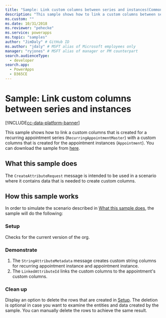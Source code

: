 ```yaml
---
title: "Sample: Link custom columns between series and instances(Common Data Service) | Microsoft Docs" # Intent and product brand in a unique string of 43-59 chars including spaces
description: "This sample shows how to link a custom columns between series and instances" # 115-145 characters including spaces. This abstract displays in the search result.
ms.custom: ""
ms.date: 10/31/2018
ms.reviewer: "pehecke"
ms.service: powerapps
ms.topic: "samples"
author: "JimDaly" # GitHub ID
ms.author: "jdaly" # MSFT alias of Microsoft employees only
manager: "ryjones" # MSFT alias of manager or PM counterpart
search.audienceType: 
  - developer
search.app: 
  - PowerApps
  - D365CE
---
```

# Sample: Link custom columns between series and instances

[!INCLUDE[cc-data-platform-banner](../../../../includes/cc-data-platform-banner.md)]

This sample shows how to link a custom columns that is created for a recurring appointment series (`RecurringAppointmentMaster`) with a custom columns that is created for the appointment instances (`Appointment`). You can download the sample from [here](https://github.com/Microsoft/PowerApps-Samples/tree/master/cds/orgsvc/C%23/LinkAttributes).

## What this sample does

The `CreateAttributeRequest` message is intended to be used in a scenario where it contains data that is needed to create custom columns.

## How this sample works

In order to simulate the scenario described in [What this sample does](#what-this-sample-does), the sample will do the following:

### Setup

Checks for the current version of the org.

### Demonstrate

1. The `StringAttributeMetadata` message creates custom string columns for recurring appointment instance and appointment instance.
2. The `LinkedAttributeId` links the custom columns to the appointment's custom columns.

### Clean up

Display an option to delete the rows that are created in [Setup](#setup). The deletion is optional in case you want to examine the entities and data created by the sample. You can manually delete the rows to achieve the same result.
